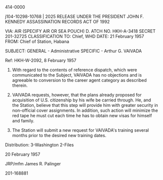 414-0000

j104-10298-10768 | 2025 RELEASE UNDER THE PRESIDENT JOHN F. KENNEDY ASSASSINATION RECORDS ACT OF 1992

VIA: AIR
(SPECIFY AIR OR SEA POUCH) D. ATCH NO. HKH-A-3418
SECRET 201-32725
CLASSIFICATION
TO: Chief, WHD DATE: 21 February 1957
FROM: Chief of Station, Habana

SUBJECT: GENERAL - Administrative
SPECIFIC - Arthur G. VAIVADA

Ref: HKH-W-2092, 8 February 1957

1. With regard to the contents of reference dispatch, which were communicated to the Subject, VAIVADA has no objections and is agreeable to conversion to the career agent category as described therein.

2. VAIVADA requests, however, that the plans already proposed for acquisition of U.S. citizenship by his wife be carried through. He, and the Station, believe that this step will provide him with greater security in non-official cover assignments. In addition, such action will minimize the red tape he must cut each time he has to obtain new visas for himself and family.

3. The Station will submit a new request for VAIVADA's training several months prior to the desired new training dates.

Distribution:
3-Washington
2-Files

20 February 1957

JRP/mfm
James R. Palinger

201-168881
